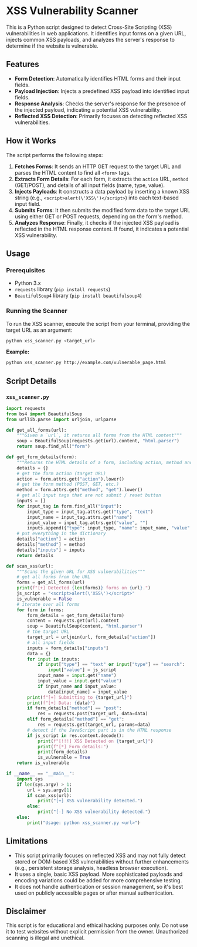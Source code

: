 # XSS Vulnerability Scanner

This is a Python script designed to detect Cross-Site Scripting (XSS) vulnerabilities in web applications. It identifies input forms on a given URL, injects common XSS payloads, and analyzes the server's response to determine if the website is vulnerable.

## Features

- **Form Detection**: Automatically identifies HTML forms and their input fields.
- **Payload Injection**: Injects a predefined XSS payload into identified input fields.
- **Response Analysis**: Checks the server's response for the presence of the injected payload, indicating a potential XSS vulnerability.
- **Reflected XSS Detection**: Primarily focuses on detecting reflected XSS vulnerabilities.

## How it Works

The script performs the following steps:

1. **Fetches Forms**: It sends an HTTP GET request to the target URL and parses the HTML content to find all `<form>` tags.
2. **Extracts Form Details**: For each form, it extracts the `action` URL, `method` (GET/POST), and details of all input fields (name, type, value).
3. **Injects Payloads**: It constructs a data payload by inserting a known XSS string (e.g., `<script>alert(\'XSS\')</script>`) into each text-based input field.
4. **Submits Forms**: It then submits the modified form data to the target URL using either GET or POST requests, depending on the form's method.
5. **Analyzes Response**: Finally, it checks if the injected XSS payload is reflected in the HTML response content. If found, it indicates a potential XSS vulnerability.

## Usage

### Prerequisites

- Python 3.x
- `requests` library (`pip install requests`)
- `BeautifulSoup4` library (`pip install beautifulsoup4`)

### Running the Scanner

To run the XSS scanner, execute the script from your terminal, providing the target URL as an argument:

```bash
python xss_scanner.py <target_url>
```

**Example:**

```bash
python xss_scanner.py http://example.com/vulnerable_page.html
```

## Script Details

### `xss_scanner.py`

```python
import requests
from bs4 import BeautifulSoup
from urllib.parse import urljoin, urlparse

def get_all_forms(url):
    """Given a `url`, it returns all forms from the HTML content"""
    soup = BeautifulSoup(requests.get(url).content, "html.parser")
    return soup.find_all("form")

def get_form_details(form):
    """Returns the HTML details of a form, including action, method and input tags"""
    details = {}
    # get the form action (target URL)
    action = form.attrs.get("action").lower()
    # get the form method (POST, GET, etc.)
    method = form.attrs.get("method", "get").lower()
    # get all input tags that are not submit / reset button
    inputs = []
    for input_tag in form.find_all("input"):
        input_type = input_tag.attrs.get("type", "text")
        input_name = input_tag.attrs.get("name")
        input_value = input_tag.attrs.get("value", "")
        inputs.append({"type": input_type, "name": input_name, "value": input_value})
    # put everything in the dictionary
    details["action"] = action
    details["method"] = method
    details["inputs"] = inputs
    return details

def scan_xss(url):
    """Scans the given URL for XSS vulnerabilities"""
    # get all forms from the URL
    forms = get_all_forms(url)
    print(f"[+] Detected {len(forms)} forms on {url}.")
    js_script = "<script>alert(\'XSS\')</script>"
    is_vulnerable = False
    # iterate over all forms
    for form in forms:
        form_details = get_form_details(form)
        content = requests.get(url).content
        soup = BeautifulSoup(content, "html.parser")
        # the target URL
        target_url = urljoin(url, form_details["action"])
        # all input fields
        inputs = form_details["inputs"]
        data = {}
        for input in inputs:
            if input["type"] == "text" or input["type"] == "search":
                input["value"] = js_script
            input_name = input.get("name")
            input_value = input.get("value")
            if input_name and input_value:
                data[input_name] = input_value
        print(f"[+] Submitting to {target_url}")
        print(f"[+] Data: {data}")
        if form_details["method"] == "post":
            res = requests.post(target_url, data=data)
        elif form_details["method"] == "get":
            res = requests.get(target_url, params=data)
        # detect if the JavaScript part is in the HTML response
        if js_script in res.content.decode():
            print(f"[!!!] XSS Detected on {target_url}")
            print(f"[*] Form details:")
            print(form_details)
            is_vulnerable = True
    return is_vulnerable

if __name__ == "__main__":
    import sys
    if len(sys.argv) > 1:
        url = sys.argv[1]
        if scan_xss(url):
            print("[+] XSS vulnerability detected.")
        else:
            print("[-] No XSS vulnerability detected.")
    else:
        print("Usage: python xss_scanner.py <url>")
```

## Limitations

- This script primarily focuses on reflected XSS and may not fully detect stored or DOM-based XSS vulnerabilities without further enhancements (e.g., persistent storage analysis, headless browser execution).
- It uses a single, basic XSS payload. More sophisticated payloads and encoding variations could be added for more comprehensive testing.
- It does not handle authentication or session management, so it's best used on publicly accessible pages or after manual authentication.

## Disclaimer

This script is for educational and ethical hacking purposes only. Do not use it to test websites without explicit permission from the owner. Unauthorized scanning is illegal and unethical.

